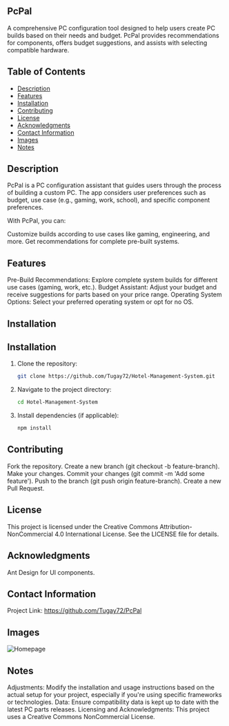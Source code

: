 ## PcPal
A comprehensive PC configuration tool designed to help users create PC builds based on their needs and budget. PcPal provides recommendations for components, offers budget suggestions, and assists with selecting compatible hardware.

## Table of Contents
- [Description](#description)
- [Features](#features)
- [Installation](#installation)
- [Contributing](#contributing)
- [License](#license)
- [Acknowledgments](#acknowledgments)
- [Contact Information](#contact-information)
- [Images](#images)
- [Notes](#notes)

## Description
PcPal is a PC configuration assistant that guides users through the process of building a custom PC. The app considers user preferences such as budget, use case (e.g., gaming, work, school), and specific component preferences.

With PcPal, you can:

Customize builds according to use cases like gaming, engineering, and more.
Get recommendations for complete pre-built systems.

## Features
Pre-Build Recommendations: Explore complete system builds for different use cases (gaming, work, etc.).
Budget Assistant: Adjust your budget and receive suggestions for parts based on your price range.
Operating System Options: Select your preferred operating system or opt for no OS.

## Installation

## Installation
1. Clone the repository:
   ```bash
   git clone https://github.com/Tugay72/Hotel-Management-System.git
2. Navigate to the project directory:
   ```bash
   cd Hotel-Management-System
3. Install dependencies (if applicable):
   ```bash
   npm install

## Contributing
Fork the repository.
Create a new branch (git checkout -b feature-branch).
Make your changes.
Commit your changes (git commit -m 'Add some feature').
Push to the branch (git push origin feature-branch).
Create a new Pull Request.

## License
This project is licensed under the Creative Commons Attribution-NonCommercial 4.0 International License. See the LICENSE file for details.

## Acknowledgments
Ant Design for UI components.
## Contact Information
Project Link: https://github.com/Tugay72/PcPal

## Images
![Homepage](github_assets/pcpal.png) 

## Notes
Adjustments: Modify the installation and usage instructions based on the actual setup for your project, especially if you're using specific frameworks or technologies.
Data: Ensure compatibility data is kept up to date with the latest PC parts releases.
Licensing and Acknowledgments: This project uses a Creative Commons NonCommercial License.
